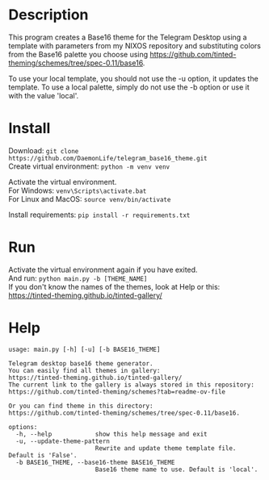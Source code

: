 # Description
This program creates a Base16 theme for the Telegram Desktop using a template with parameters from my NIXOS repository and substituting colors from the Base16 palette you choose using https://github.com/tinted-theming/schemes/tree/spec-0.11/base16.

To use your local template, you should not use the -u option, it updates the template. To use a local palette, simply do not use the -b option or use it with the value 'local'.

# Install
Download: `git clone https://github.com/DaemonLife/telegram_base16_theme.git`\
Create virtual environment: `python -m venv venv`

Activate the virtual environment.\
For Windows: `venv\Scripts\activate.bat`\
For Linux and MacOS: `source venv/bin/activate`

Install requirements: `pip install -r requirements.txt`

# Run
Activate the virtual environment again if you have exited.\
And run: `python main.py -b [THEME_NAME]`\
If you don't know the names of the themes, look at Help or this: https://tinted-theming.github.io/tinted-gallery/

# Help
```
usage: main.py [-h] [-u] [-b BASE16_THEME]                                    

Telegram desktop base16 theme generator.
You can easily find all themes in gallery:
https://tinted-theming.github.io/tinted-gallery/
The current link to the gallery is always stored in this repository:
https://github.com/tinted-theming/schemes?tab=readme-ov-file

Or you can find theme in this directory:
https://github.com/tinted-theming/schemes/tree/spec-0.11/base16.

options:
  -h, --help            show this help message and exit
  -u, --update-theme-pattern
                        Rewrite and update theme template file. Default is 'False'.
  -b BASE16_THEME, --base16-theme BASE16_THEME
                        Base16 theme name to use. Default is 'local'.
```
